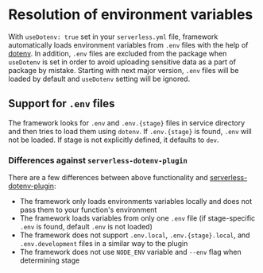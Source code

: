 <!--
title: Resolution of environment variables
menuText: Resolution of environment variables
layout: Doc
-->

# Resolution of environment variables

With `useDotenv: true` set in your `serverless.yml` file, framework automatically loads environment variables from `.env` files with the help of [dotenv](https://www.npmjs.com/package/dotenv). In addition, `.env` files are excluded from the package when `useDotenv` is set in order to avoid uploading sensitive data as a part of package by mistake. Starting with next major version, `.env` files will be loaded by default and `useDotenv` setting will be ignored.

## Support for `.env` files

The framework looks for `.env` and `.env.{stage}` files in service directory and then tries to load them using `dotenv`. If `.env.{stage}` is found, `.env` will not be loaded. If stage is not explicitly defined, it defaults to `dev`.

### Differences against `serverless-dotenv-plugin`

There are a few differences between above functionality and [serverless-dotenv-plugin](https://github.com/colynb/serverless-dotenv-plugin):

- The framework only loads environments variables locally and does not pass them to your function's environment
- The framework loads variables from only one `.env` file (if stage-specific `.env` is found, default `.env` is not loaded)
- The framework does not support `.env.local`, `.env.{stage}.local`, and `.env.development` files in a similar way to the plugin
- The framework does not use `NODE_ENV` variable and `--env` flag when determining stage
